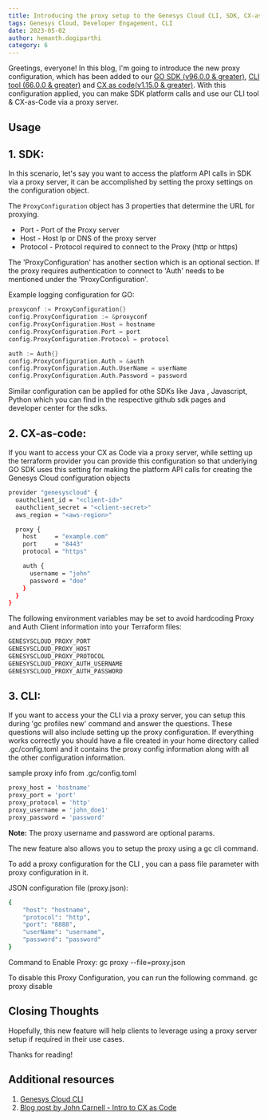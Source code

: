 ```yaml
---
title: Introducing the proxy setup to the Genesys Cloud CLI, SDK, CX-as-code
tags: Genesys Cloud, Developer Engagement, CLI
date: 2023-05-02
author: hemanth.dogiparthi
category: 6
---
```


Greetings, everyone! In this blog, I'm going to introduce the new proxy configuration, which has been added to our [GO SDK (v96.0.0 & greater)](https://developer.genesys.cloud/devapps/sdk/go), 
[CLI tool (66.0.0 & greater)](https://developer.genesys.cloud/devapps/cli/) and [CX as code(v1.15.0 & greater)](https://developer.genesys.cloud/devapps/cx-as-code/). With this configuration applied, you can make SDK platform calls and use our CLI tool & CX-as-Code via a proxy server.

## Usage

## 1. SDK:

In this scenario, let's say you want to access the platform API calls in SDK via a proxy server, it can be accomplished by setting the proxy settings on the configuration object.

The `ProxyConfiguration` object has 3 properties that determine the URL for proxying.

- Port - Port of the Proxy server
- Host - Host Ip or DNS of the proxy server
- Protocol - Protocol required to connect to the Proxy (http or https)


The 'ProxyConfiguration' has another section which is an optional section. If the proxy requires authentication to connect to
'Auth' needs to be mentioned under the 'ProxyConfiguration'.

Example logging configuration for GO:
```go
proxyconf := ProxyConfiguration{}
config.ProxyConfiguration := &proxyconf
config.ProxyConfiguration.Host = hostname
config.ProxyConfiguration.Port = port
config.ProxyConfiguration.Protocol = protocol

auth := Auth{}
config.ProxyConfiguration.Auth = &auth
config.ProxyConfiguration.Auth.UserName = userName
config.ProxyConfiguration.Auth.Password = password
```

Similar configuration can be applied for othe SDKs like Java , Javascript, Python which you can find in the respective github sdk pages and developer center for the sdks.

## 2. CX-as-code:

If you want to access your CX as Code via a proxy server, while setting up the terraform provider you can provide this configuration so that underlying GO SDK uses this setting for making the platform API calls for creating the Genesys Cloud configuration objects 

```bash
provider "genesyscloud" {
  oauthclient_id = "<client-id>"
  oauthclient_secret = "<client-secret>"
  aws_region = "<aws-region>"

  proxy {
    host     = "example.com"
    port     = "8443"
    protocol = "https"

    auth {
      username = "john"
      password = "doe"
    }
  }
}
```

The following environment variables may be set to avoid hardcoding Proxy and Auth Client information into your Terraform files:

```bash
GENESYSCLOUD_PROXY_PORT
GENESYSCLOUD_PROXY_HOST
GENESYSCLOUD_PROXY_PROTOCOL
GENESYSCLOUD_PROXY_AUTH_USERNAME
GENESYSCLOUD_PROXY_AUTH_PASSWORD
```

## 3. CLI:

If you want to access your the CLI via a proxy server, you can setup this during 'gc profiles new' command and answer the questions. These questions will also include setting up the proxy configuration. If everything works correctly you should have a file created in your home directory called .gc/config.toml and it contains the proxy config information along with all the other configuration information.

sample proxy info from .gc/config.toml
```bash
proxy_host = 'hostname'
proxy_port = 'port'
proxy_protocol = 'http'
proxy_username = 'john_doe1'
proxy_password = 'password'
```
**Note:** The proxy username and password are optional params.

The new feature also allows you to setup the proxy using a gc cli command.

To add a proxy configuration for the CLI , you can a pass file parameter with proxy configuration in it.

JSON configuration file (proxy.json):

```bash
{ 
    "host": "hostname", 
    "protocol": "http", 
    "port": "8888", 
    "userName": "username", 
    "password": "password"
}
```

Command to Enable Proxy: gc proxy --file=proxy.json

To disable this Proxy Configuration, you can run the following command. gc proxy disable

## Closing Thoughts 

Hopefully, this new feature will help clients to leverage using a proxy server setup if required in their use cases.

Thanks for reading!

## Additional resources 
1. [Genesys Cloud CLI](/devapps/cli/)
2. [Blog post by John Carnell - Intro to CX as Code](https://developer.genesys.cloud/blog/2021-04-16-cx-as-code/)